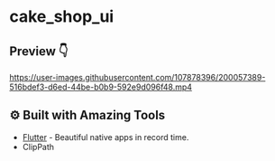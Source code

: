 # cake_shop_ui

## Preview 👇

https://user-images.githubusercontent.com/107878396/200057389-516bdef3-d6ed-44be-b0b9-592e9d096f48.mp4


## ⚙️ Built with Amazing Tools
- [Flutter](https://flutter.dev/) - Beautiful native apps in record time.
- ClipPath
